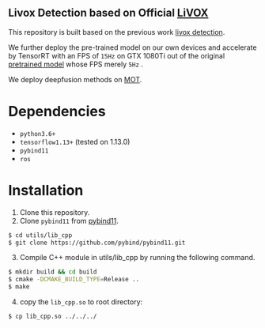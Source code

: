 ## Livox Detection based on Official [LiVOX](https://github.com/Livox-SDK/livox_detection)

This repository is built based on the previous work [livox detection](https://github.com/Livox-SDK/livox_detection).

We further deploy the pre-trained model on our own devices and accelerate by TensorRT with an FPS of `15Hz` on GTX 1080Ti out of the original [pretrained model](https://github.com/Livox-SDK/livox_detection) whose FPS merely `5Hz` .

We deploy deepfusion methods on [MOT](https://github.com/wangxiyang2022/DeepFusionMOT).

<!--
## Demo
We fine-tune the model on our own dataset for demonstration as below:
![demo1](demo/its1%2000_00_00-00_00_30.gif) 
![demo2](demo/its2%2000_00_00-00_00_30.gif)
-->



# Dependencies
- `python3.6+`
- `tensorflow1.13+` (tested on 1.13.0)
- `pybind11`
- `ros`

# Installation

1. Clone this repository.
2. Clone `pybind11` from [pybind11](https://github.com/pybind/pybind11).
```bash
$ cd utils/lib_cpp
$ git clone https://github.com/pybind/pybind11.git
```
3. Compile C++ module in utils/lib_cpp by running the following command.
```bash
$ mkdir build && cd build
$ cmake -DCMAKE_BUILD_TYPE=Release ..
$ make
```
4. copy the `lib_cpp.so` to root directory:
```bash
$ cp lib_cpp.so ../../../
```

